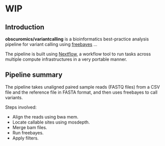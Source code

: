 # WIP

## Introduction

**obscuromics/variantcalling** is a bioinformatics best-practice analysis pipeline for variant calling using [freebayes](https://github.com/freebayes/freebayes) ...

The pipeline is built using [Nextflow](https://www.nextflow.io), a workflow tool to run tasks across multiple compute infrastructures in a very portable manner.

## Pipeline summary

The pipeline takes unaligned paired sample reads (FASTQ files) from a CSV file and the reference file in FASTA format, and then uses freebayes to call variants.

Steps involved:

- Align the reads using bwa mem.
- Locate callable sites using mosdepth.
- Merge bam files.
- Run freebayes.
- Apply filters.
